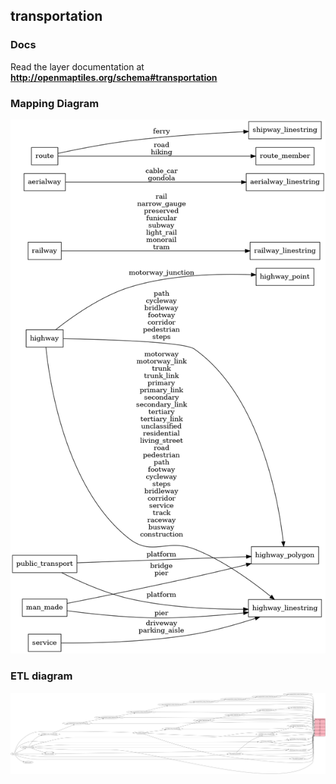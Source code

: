 ## transportation

### Docs
Read the layer documentation at **http://openmaptiles.org/schema#transportation**

### Mapping Diagram
![Mapping diagram for transportation](mapping_diagram.png?raw=true)

### ETL diagram
![ETL diagram for transportation](etl_diagram.png?raw=true)
